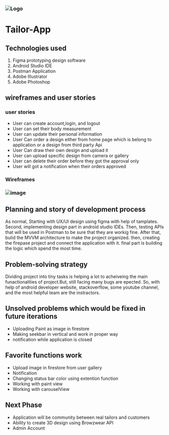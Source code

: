 ### ![Logo](https://launch.sa/assets/images/logos/tuwaiq-academy-logo.svg) 

# Tailor-App

## Technologies used

1. Figma prototyping design software 
2. Android Studio IDE
3. Postman Application
4. Adobe Illustrator
5. Adobe Photoshop

  

## wireframes and user stories

### user stories
* User can create account,login, and logout
* User can set their body measurement
* User can update their personal information 
* User Can order a design either from home page which is belong to application  or a design from third party Api
* User Can draw their own design and upload it 
* User can upload specific design from camera or gallery
* User can delete their order before they got the approval only
* User will got a notification when their orders approved 


### Wireframes 

### ![image](https://user-images.githubusercontent.com/46302686/149612007-c3e6ff94-096c-4c81-b33b-7b8dea85659c.png)




## Planning and story of development process
 As normal, Starting with UX/UI design using figma with help of tamplates. Second, implementing design part in android studio IDEs.
 Then, testing APIs that will be used in Postman to be sure that they are workig fine. After that, bulid the MVVM architecture to make the project
 organized. then, creating the firepase project and connect the application with it. final part is building the logic which spend the most time.
 
 ## Problem-solving strategy
 Dividing project into tiny tasks is helping a lot to acheiveing the main funactionalities of project.But, still facing many bugs are epected.
 So, with help of android developer website, stackoverflow, some youtube channel, and the most helpful team are the instractors.

## Unsolved problems which would be fixed in future iterations
* Uploading Paint as image in firestore
* Making seekbar in vertical and work in proper way
* notification while application is closed 

## Favorite functions work
* Upload image in firestore from user gallery
* Notification
* Changing status bar color using extention function
* Working with paint view
* Working with carouselView 

## Next Phase
* Application will be community between real tailors and customers
* Ability to create 3D design using Browzwear API
* Admin Account 








